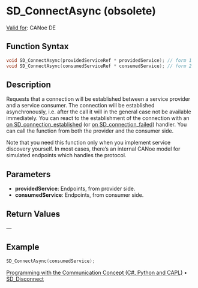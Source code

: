 # SD_ConnectAsync (obsolete)

[Valid for](../../../Shared/FeatureAvailability.md): CANoe DE

## Function Syntax

```c
void SD_ConnectAsync(providedServiceRef * providedService); // form 1
void SD_ConnectAsync(consumedServiceRef * consumedService); // form 2
```

## Description

Requests that a connection will be established between a service provider and a service consumer. The connection will be established asynchronously, i.e. after the call it will in the general case not be available immediately. You can react to the establishment of the connection with an [on SD_connection_established](../EventProcedures/CAPLfunctionOnSDConnectionEstablished.md) (or [on SD_connection_failed](../EventProcedures/CAPLfunctionOnSDConnectionFailed.md)) handler. You can call the function from both the provider and the consumer side.

Note that you need this function only when you implement service discovery yourself. In most cases, there’s an internal CANoe model for simulated endpoints which handles the protocol.

## Parameters

- **providedService**: Endpoints, from provider side.
- **consumedService**: Endpoints, from consumer side.

## Return Values

—

## Example

```c
SD_ConnectAsync(consumedService);
```

[Programming with the Communication Concept (C#, Python and CAPL)](../../../CANoeCANalyzer/CommunicationConcept/Programming/CCP.md) • [SD_Disconnect](CAPLfunctionSDDisconnect.md)
